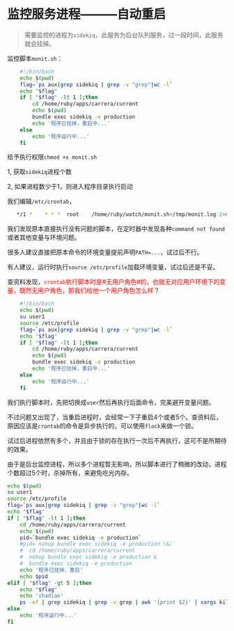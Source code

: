 # 监控服务进程———自动重启

> 需要监控的进程为`sidekiq`，此服务为后台队列服务，过一段时间，此服务就会挂掉。

监控脚本`monit.sh`：

```bash
    #!/bin/bash
	echo $(pwd)
	flag=`ps aux|grep sidekiq | grep -v "grep"|wc -l`
	echo "$flag"
	if [ "$flag" -lt 1 ];then
	    cd /home/ruby/apps/carrera/current
	    echo $(pwd)
	    bundle exec sidekiq -e production
	    echo '程序已挂掉，重启中...'
	else
	    echo '程序运行中...'
	fi
```

给予执行权限`chmod +x monit.sh`

1, 获取`sidekiq`进程个数

2, 如果进程数少于1，则进入程序目录执行启动

我们编辑`/etc/crontab`，

```bash
   */1 *    * * *  root    /home/ruby/watch/monit.sh>/tmp/monit.log 2>&1 & # 每分钟执行一次，crontab执行日志就是/tmp/monit.log
```

我们发现原本直接执行没有问题的脚本，在定时器中发现各种`command not found`或者其他变量与环境问题。

很多人建议直接把原本命令的环境变量提前声明`PATH=...`，试过后不行。

有人建议，运行时执行`source /etc/profile`加载环境变量，试过后还是不妥。

查资料发现，<font color="red">`crontab`执行脚本时是#无用户角色#的，也就无对应用户环境下的变量，既然无用户角色，那我们给他一个用户角色怎么样</font>？

```bash
    #!/bin/bash
	echo $(pwd)
	su user1
	source /etc/profile
	flag=`ps aux|grep sidekiq | grep -v "grep"|wc -l`
	echo "$flag"
	if [ "$flag" -lt 1 ];then
	    cd /home/ruby/apps/carrera/current
	    echo $(pwd)
	    bundle exec sidekiq -e production
	    echo '程序已挂掉，重启中...'
	else
	    echo '程序运行中...'
	fi
```

我们执行脚本时，先把切换成`user`然后再执行后面命令，完美避开变量问题。

不过问题又出现了，当重启进程时，会经常一下子重启4个或者5个。查资料后，原因应该是`crontab`的命令是异步执行的，可以使用`flock`来做一个锁。

试过后进程依然有多个，并且由于锁的存在执行一次后不再执行，这可不是所期待的效果。

由于是后台监控进程，所以多个进程暂无影响，所以脚本进行了稍微的改动，进程个数超过5个时，杀掉所有，来避免吃光内存。

```bash
echo $(pwd)
su user1
source /etc/profile
flag=`ps aux|grep sidekiq | grep -v "grep"|wc -l`
echo "$flag"
if [ "$flag" -lt 1 ];then
    cd /home/ruby/apps/carrera/current
    echo $(pwd)
    pid=`bundle exec sidekiq -e production`
    #pid=`nohup bundle exec sidekiq -e production \&;`
    #  cd /home/ruby/apps/carrera/current
    #  nohup bundle exec sidekiq -e production &
    #  bundle exec sidekiq -e production
    echo '程序已挂掉，重启'
    echo $pid
elif [ "$flag" -gt 5 ];then
    echo "$flag"
    echo 'shadiao'
    ps -ef | grep sidekiq | grep -v grep | awk '{print $2}' | xargs kill -9
else
    echo '程序运行中...'
fi
```